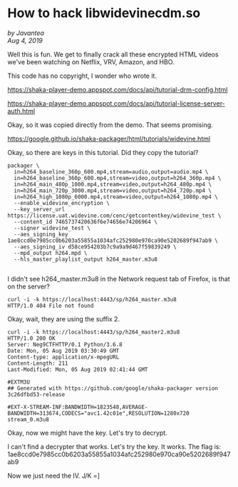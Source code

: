 # How to hack libwidevinecdm.so

*by Javantea*  
*Aug 4, 2019*

Well this is fun. We get to finally crack all these encrypted HTML videos we've been watching on Netflix, VRV, Amazon, and HBO.

This code has no copyright, I wonder who wrote it.

https://shaka-player-demo.appspot.com/docs/api/tutorial-drm-config.html

https://shaka-player-demo.appspot.com/docs/api/tutorial-license-server-auth.html

Okay, so it was copied directly from the demo. That seems promising.

https://google.github.io/shaka-packager/html/tutorials/widevine.html

Okay, so there are keys in this tutorial. Did they copy the tutorial?

```
packager \
  in=h264_baseline_360p_600.mp4,stream=audio,output=audio.mp4 \
  in=h264_baseline_360p_600.mp4,stream=video,output=h264_360p.mp4 \
  in=h264_main_480p_1000.mp4,stream=video,output=h264_480p.mp4 \
  in=h264_main_720p_3000.mp4,stream=video,output=h264_720p.mp4 \
  in=h264_high_1080p_6000.mp4,stream=video,output=h264_1080p.mp4 \
  --enable_widevine_encryption \
  --key_server_url https://license.uat.widevine.com/cenc/getcontentkey/widevine_test \
  --content_id 7465737420636f6e74656e74206964 \
  --signer widevine_test \
  --aes_signing_key 1ae8ccd0e7985cc0b6203a55855a1034afc252980e970ca90e5202689f947ab9 \
  --aes_signing_iv d58ce954203b7c9a9a9d467f59839249 \
  --mpd_output h264.mpd \
  --hls_master_playlist_output h264_master.m3u8


```

I didn't see h264_master.m3u8 in the Network request tab of Firefox, is that on the server?

```
curl -i -k https://localhost:4443/sp/h264_master.m3u8
HTTP/1.0 404 File not found
```

Okay, wait, they are using the suffix 2.

```
curl -i -k https://localhost:4443/sp/h264_master2.m3u8
HTTP/1.0 200 OK
Server: Neg9CTFHTTP/0.1 Python/3.6.8
Date: Mon, 05 Aug 2019 03:30:49 GMT
Content-type: application/x-mpegURL
Content-Length: 211
Last-Modified: Mon, 05 Aug 2019 02:41:44 GMT

#EXTM3U
## Generated with https://github.com/google/shaka-packager version 3c26dfbd53-release

#EXT-X-STREAM-INF:BANDWIDTH=1823548,AVERAGE-BANDWIDTH=313674,CODECS="avc1.42c01e",RESOLUTION=1280x720
stream_0.m3u8

```

Okay, now we might have the key. Let's try to decrypt.

I can't find a decrypter that works. Let's try the key. It works. The flag is: 1ae8ccd0e7985cc0b6203a55855a1034afc252980e970ca90e5202689f947ab9

Now we just need the IV. J/K =]
